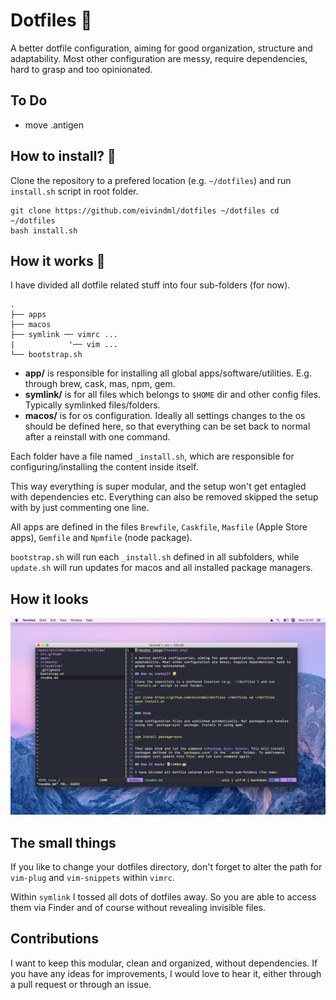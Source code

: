 # Dotfiles 👾

A better dotfile configuration, aiming for good organization, structure and
adaptability. Most other configuration are messy, require dependencies, hard to
grasp and too opinionated.

## To Do

- move .antigen

## How to install? 🤔

Clone the repository to a prefered location (e.g. `~/dotfiles`) and run
`install.sh` script in root folder.

``` 
git clone https://github.com/eivindml/dotfiles ~/dotfiles cd ~/dotfiles
bash install.sh 
```

## How it works 👨

I have divided all dotfile related stuff into four sub-folders (for now).

``` 
.  
├── apps 
├── macos 
├── symlink ── vimrc ...
|		     '── vim ...
└── bootstrap.sh
```

- **app/** is responsible for installing all global apps/software/utilities.
  E.g. through brew, cask, mas, npm, gem.
- **symlink/** is for all files which belongs to `$HOME` dir and other config
  files. Typically symlinked files/folders.
- **macos/** is for os configuration. Ideally all settings changes to the os
  should be defined here, so that everything can be set back to normal after a
reinstall with one command.

Each folder have a file named `_install.sh`, which are responsible for
configuring/installing the content inside itself. 

This way everything is super modular, and the setup won't get entagled with
dependencies etc. Everything can also be removed skipped the setup with by just
commenting one line.

All apps are defined in the files `Brewfile`, `Caskfile`, `Masfile` (Apple
Store apps), `Gemfile` and `Npmfile` (node package).

`bootstrap.sh` will run each `_install.sh` defined in all subfolders, while
`update.sh` will run updates for macos and all installed package managers.

## How it looks

![Current screenshot](.github/screenshot.png)

## The small things

If you like to change your dotfiles directory, don't forget to alter the path 
for `vim-plug` and `vim-snippets` within `vimrc`.

Within `symlink` I tossed all dots of dotfiles away. So you are able to
access them via Finder and of course without revealing invisible files.

## Contributions

I want to keep this modular, clean and organized, without dependencies. If you
have any ideas for improvements, I would love to hear it, either through a pull
request or through an issue.

